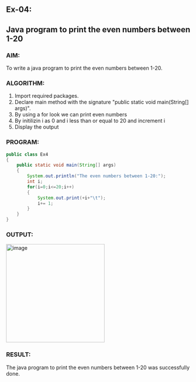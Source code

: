 ## Ex-04:
## Java program to print the even numbers between 1-20
### AIM:
To write a java program to print the even numbers between 1-20.
### ALGORITHM:
1. Import required packages.
2. Declare main method with the signature "public static void main(String[] args)".
3. By using a for look we can print even numbers 
4. By initilizin i as 0 and i less than or equal to 20 and increment i
5. Display the output

### PROGRAM:
```java
public class Ex4
{
    public static void main(String[] args)
    {
        System.out.println("The even numbers between 1-20:");
        int i;
        for(i=0;i<=20;i++)
        {
            System.out.print(+i+"\t");
            i+= 1;
        }
    }
}
```
### OUTPUT:
<img width="269" alt="image" src="https://github.com/KeerthikaNagarajan/Java-Ex-4/assets/93427089/b32fe176-8060-40b1-816d-c26f67dcb1f7">

### RESULT:
The java program to print the even numbers between 1-20 was successfully done.
